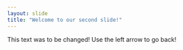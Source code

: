 ```yaml
---
layout: slide
title: "Welcome to our second slide!"
---
```

This text was to be changed!
Use the left arrow to go back!
